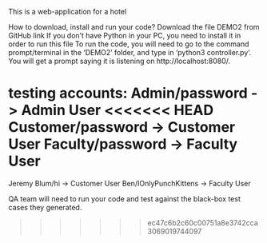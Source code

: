 This is a web-application for a hotel

How to download, install and run your code?
    Download the file DEMO2 from GitHub link
    If you don’t have Python in your PC, you need to install it in order to run this file
    To run the code, you will need to go to the command prompt/terminal in the ‘DEMO2’ folder, and type in ‘python3 controller.py’.
    You will get a prompt saying it is listening on http://localhost:8080/.


testing accounts:
Admin/password -> Admin User
<<<<<<< HEAD
Customer/password -> Customer User
Faculty/password -> Faculty User
=======
Jeremy Blum/hi -> Customer User
Ben/IOnlyPunchKittens -> Faculty User

QA team will need to run your code and test against the black-box test cases they generated.
>>>>>>> ec47c6b2c60c00751a8e3742cca3069019744097
